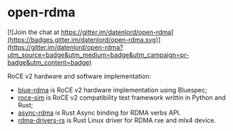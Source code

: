 # open-rdma

[![Join the chat at https://gitter.im/datenlord/open-rdma](https://badges.gitter.im/datenlord/open-rdma.svg)](https://gitter.im/datenlord/open-rdma?utm_source=badge&utm_medium=badge&utm_campaign=pr-badge&utm_content=badge)

RoCE v2 hardware and software implementation:
- [blue-rdma](https://github.com/datenlord/blue-rdma) is RoCE v2 hardware implementation using Bluespec;
- [roce-sim](https://github.com/datenlord/roce-sim) is RoCE v2 compatibility test framework writtin in Python and Rust;
- [async-rdma](https://github.com/datenlord/async-rdma) is Rust Async binding for RDMA verbs API.
- [rdma-drivers-rs](https://github.com/datenlord/rdma-driver-rs) is Rust Linux driver for RDMA rxe and mlx4 device.